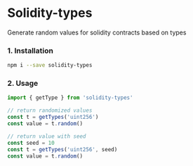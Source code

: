 # Solidity-types
Generate random values for solidity contracts based on types
### 1. Installation

```bash
npm i --save solidity-types
```
### 2. Usage

```javascript
import { getType } from 'solidity-types'

// return randomized values
const t = getTypes('uint256')
const value = t.random()

// return value with seed 
const seed = 10
const t = getTypes('uint256', seed)
const value = t.random()

```
